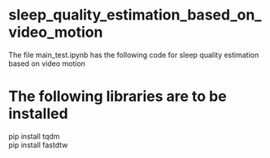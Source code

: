 # sleep_quality_estimation_based_on_video_motion
The file main_test.ipynb has the following code for sleep quality estimation based on video motion
# The following libraries are to be installed
pip install tqdm\
pip install fastdtw
